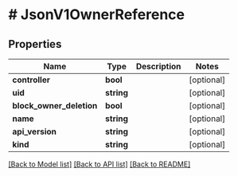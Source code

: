 # # JsonV1OwnerReference

## Properties

Name | Type | Description | Notes
------------ | ------------- | ------------- | -------------
**controller** | **bool** |  | [optional]
**uid** | **string** |  | [optional]
**block_owner_deletion** | **bool** |  | [optional]
**name** | **string** |  | [optional]
**api_version** | **string** |  | [optional]
**kind** | **string** |  | [optional]

[[Back to Model list]](../../README.md#models) [[Back to API list]](../../README.md#endpoints) [[Back to README]](../../README.md)
